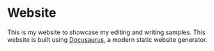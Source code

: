 # Website

This is my website to showcase my editing and writing samples. This website is built using [Docusaurus](https://docusaurus.io/), a modern static website generator.
